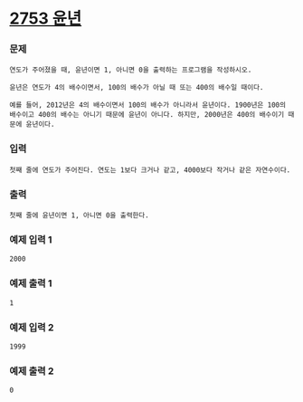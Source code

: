 # [2753 윤년](https://www.acmicpc.net/problem/2753)

### 문제
```shell
연도가 주어졌을 때, 윤년이면 1, 아니면 0을 출력하는 프로그램을 작성하시오.

윤년은 연도가 4의 배수이면서, 100의 배수가 아닐 때 또는 400의 배수일 때이다.

예를 들어, 2012년은 4의 배수이면서 100의 배수가 아니라서 윤년이다. 1900년은 100의 배수이고 400의 배수는 아니기 때문에 윤년이 아니다. 하지만, 2000년은 400의 배수이기 때문에 윤년이다.
```
### 입력
```shell
첫째 줄에 연도가 주어진다. 연도는 1보다 크거나 같고, 4000보다 작거나 같은 자연수이다.
```
### 출력
```shell
첫째 줄에 윤년이면 1, 아니면 0을 출력한다.
```
### 예제 입력 1
```shell
2000
```
### 예제 출력 1
```shell
1
```
### 예제 입력 2
```shell
1999
```
### 예제 출력 2
```shell
0
```